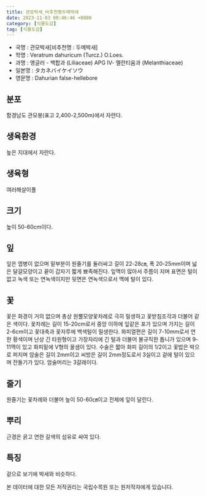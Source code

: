 ```yaml
---
title: 관모박새_비추천명두메박새
date: 2023-11-03 00:46:46 +0800
category: [식물도감]
tag: [식물도감]
---
```




- 국명 : 관모박새[비추천명 : 두메박새]
- 학명 : Veratrum dahuricum (Turcz.) O.Loes.
- 과명 : 앵글러 - 백합과 (Liliaceae) APG Ⅳ- 멜란티움과 (Melanthiaceae)
- 일본명 : タカネバイケイソウ
- 영문명 : Dahurian false-hellebore


## 분포
함경남도 관모봉(표고 2,400-2,500m)에서 자란다.
## 생육환경
높은 지대에서 자란다.
## 생육형
여러해살이풀
## 크기
높이 50-60cm이다.
## 잎
잎은 엽병이 없으며 밑부분이 원줄기를 둘러싸고 길이 22-28㎝, 폭  20-25mm이며 넓은 달걀모양이고 끝이 갑자기 짧게 뾰족해진다. 잎맥이 많아서 주름이 지며 표면은 털이 없고 녹색 또는 연녹색이지만 뒷면은 연녹색으로서 맥에 털이 있다.
## 꽃
꽃은 화경이 거의 없으며 총상 원뿔모양꽃차례로 극히 밀생하고 꽃받침조각과 더불어 같은 색이다. 꽃차례는 길이 15-20cm로서 중앙 이하에 잎같은 포가 있으며 가지는 길이 2-6cm이고 꽃대축과 꽃자루에 백색털이 밀생한다. 화피열편은 길이 7-10mm로서 연한 황색이며 난상 긴 타원형이고 가장자리에 긴 털과 더불어 불규칙한 톱니가 있으며 9-11맥이 있고 화피밑에 V형의 꿀샘이 있다. 수술은 짧아 화피 길이의 1/2이고 꽃밥은 박으로 퍼지며 암술은 길이 2mm이고 씨방은 길이 2mm정도로서 3실이고 겉에 털이 있으며 잔돌기가 있다. 암술머리는 3갈래이다.
## 줄기
원줄기는 꽃차례와 더불어 높이 50-60㎝이고 전체에 잎이 달린다.
## 뿌리
근경은 굵고 연한 갈색의 섬유로 싸여 있다.
## 특징
겉으로 보기에 박새와 비슷하다.






본 데이터에 대한 모든 저작권리는 국립수목원 또는 원저작자에게 있습니다.
